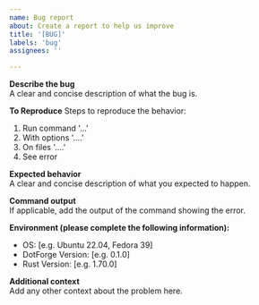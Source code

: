 ```yaml
---
name: Bug report  
about: Create a report to help us improve  
title: '[BUG]'  
labels: 'bug'  
assignees: ''

---
```


**Describe the bug**  
A clear and concise description of what the bug is.

**To Reproduce**
Steps to reproduce the behavior:
1. Run command '...'
2. With options '....'
3. On files '....'
4. See error

**Expected behavior**  
A clear and concise description of what you expected to happen.

**Command output**  
If applicable, add the output of the command showing the error.

**Environment (please complete the following information):**
- OS: [e.g. Ubuntu 22.04, Fedora 39]
- DotForge Version: [e.g. 0.1.0]
- Rust Version: [e.g. 1.70.0]

**Additional context**  
Add any other context about the problem here.